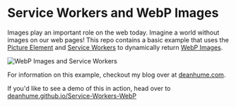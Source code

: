 # Service Workers and WebP Images
Images play an important role on the web today. Imagine a world without images on our web pages! This repo contains a basic example that uses the [Picture Element](https://html.spec.whatwg.org/multipage/embedded-content.html#the-picture-element) and [Service Workers](https://github.com/slightlyoff/ServiceWorker) to dynamically return [WebP Images](https://developers.google.com/speed/webp/?hl=en).

![WebP Images and Service Workers](http://a43d55f6a02c4be185ce-9cfa4cf7c673a59966ad8296f4c88804.r44.cf3.rackcdn.com/WebP/logo-webp.png)

For information on this example, checkout my blog over at [deanhume.com](http://deanhume.com/Home/BlogPost/service-workers--dynamic-responsive-images-using-webp-images/10132).

If you'd like to see a demo of this in action, head over to [deanhume.github.io/Service-Workers-WebP](https://deanhume.github.io/Service-Workers-WebP/)
